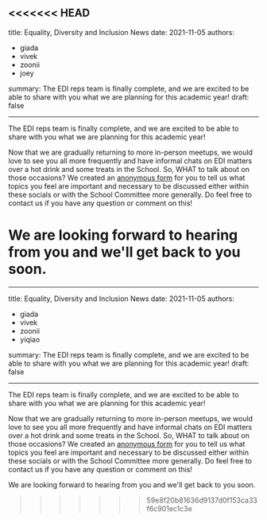 <<<<<<< HEAD
---
title: Equality, Diversity and Inclusion News
date: 2021-11-05
authors:
- giada
- vivek
- zoonii
- joey

summary: The EDI reps team is finally complete, and we are excited to be able to share with you what we are planning for this academic year!
draft: false

---

The EDI reps team is finally complete, and we are excited to be able to share with you what we are planning for this academic year!

Now that we are gradually returning to more in-person meetups, we would love to see you all more frequently and have informal chats on EDI matters over a hot drink and some treats in the School. 
So, WHAT to talk about on those occasions? We created an [anonymous form](https://forms.office.com/Pages/ResponsePage.aspx?id=MH_ksn3NTkql2rGM8aQVG73sKx3fIF1Hrhgnw_P9MpRUME45U01QRldQVDBVSFM4Sk44NVIxV1RKRy4u&wdLOR=c8B8799FC-8EF8-4A05-84B7-7935858E1809) for you to tell us what topics you feel are important and necessary to be discussed either within these socials or with the School Committee more generally. Do feel free to contact us if you have any question or comment on this!

We are looking forward to hearing from you and we'll get back to you soon.
=======
---
title: Equality, Diversity and Inclusion News
date: 2021-11-05
authors:
- giada
- vivek
- zoonii
- yiqiao

summary: The EDI reps team is finally complete, and we are excited to be able to share with you what we are planning for this academic year!
draft: false

---

The EDI reps team is finally complete, and we are excited to be able to share with you what we are planning for this academic year!

Now that we are gradually returning to more in-person meetups, we would love to see you all more frequently and have informal chats on EDI matters over a hot drink and some treats in the School. 
So, WHAT to talk about on those occasions? We created an [anonymous form](https://forms.office.com/Pages/ResponsePage.aspx?id=MH_ksn3NTkql2rGM8aQVG73sKx3fIF1Hrhgnw_P9MpRUME45U01QRldQVDBVSFM4Sk44NVIxV1RKRy4u&wdLOR=c8B8799FC-8EF8-4A05-84B7-7935858E1809) for you to tell us what topics you feel are important and necessary to be discussed either within these socials or with the School Committee more generally. Do feel free to contact us if you have any question or comment on this!

We are looking forward to hearing from you and we'll get back to you soon.
>>>>>>> 59e8f20b81636d9137d0f153ca33f6c901ec1c3e
